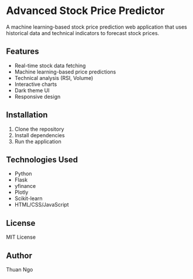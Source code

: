 # Advanced Stock Price Predictor

A machine learning-based stock price prediction web application that uses historical data and technical indicators to forecast stock prices.

## Features
- Real-time stock data fetching
- Machine learning-based price predictions
- Technical analysis (RSI, Volume)
- Interactive charts
- Dark theme UI
- Responsive design

## Installation
1. Clone the repository
2. Install dependencies
3. Run the application

## Technologies Used
- Python
- Flask
- yfinance
- Plotly
- Scikit-learn
- HTML/CSS/JavaScript


## License
MIT License

## Author
Thuan Ngo